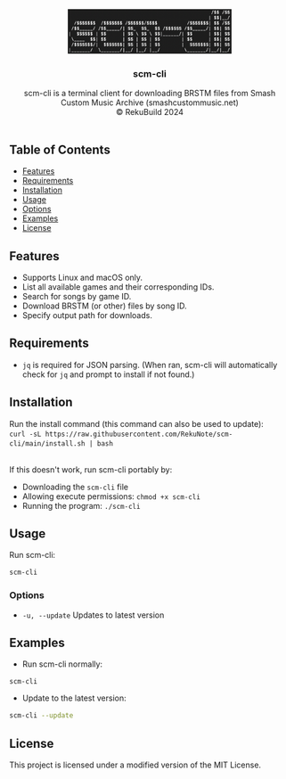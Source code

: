 
<div align="center">
  <a href="https://github.com/RekuNote/scm-cli/">
    <img src="logo.png" alt="Logo" height="80">
  </a>

  <h3 align="center">scm-cli</h3>

  <p align="center">
    scm-cli is a terminal client for downloading BRSTM files from Smash Custom Music Archive (smashcustommusic.net)
    <br />
    © RekuBuild 2024
    <br />
    <br />
  </p>
</div>

## Table of Contents

- [Features](#features)
- [Requirements](#requirements)
- [Installation](#installation)
- [Usage](#usage)
- [Options](#options)
- [Examples](#examples)
- [License](#license)

## Features

- Supports Linux and macOS only.
- List all available games and their corresponding IDs.
- Search for songs by game ID.
- Download BRSTM (or other) files by song ID.
- Specify output path for downloads.

## Requirements

- `jq` is required for JSON parsing. (When ran, scm-cli will automatically check for `jq` and prompt to install if not found.)

## Installation

Run the install command (this command can also be used to update):<br>
`curl -sL https://raw.githubusercontent.com/RekuNote/scm-cli/main/install.sh | bash`

<br>
If this doesn't work, run scm-cli portably by:

- Downloading the `scm-cli` file
- Allowing execute permissions:
`chmod +x scm-cli`
- Running the program:
`./scm-cli`

## Usage

Run scm-cli:

```sh
scm-cli
```

### Options

- `-u, --update`               Updates to latest version

## Examples

- Run scm-cli normally:

```
scm-cli
```

- Update to the latest version:

```sh
scm-cli --update
```

## License

This project is licensed under a modified version of the MIT License.
